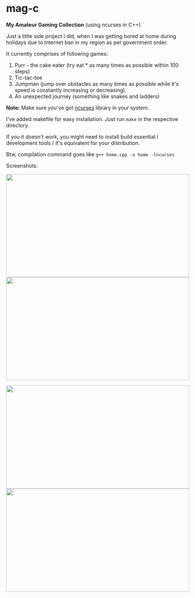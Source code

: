 # mag-c
**My Amateur Gaming Collection** (using ncurses in C++)

Just a little side project I did, when I was getting bored at home during holidays due to Internet ban in my region as per government order. 

It currently comprises of following games:
1. Purr - the cake eater (try eat * as many times as possible within 100 steps)
2. Tic-tac-toe
3. Jumpman (jump over obstacles as many times as possible while it's speed is constantly increasing or decreasing)
4. An unexpected journey (something like snakes and ladders)

**Note:** Make sure you've got [ncurses](https://invisible-island.net/ncurses/announce.html) library in your system.

I've added makefile for easy installation.
Just run 
```make```
in the respective directory.

If you it doesn't work, you might need to install build essential / development tools / it's equivalent for your distribution.

Btw, compilation command goes like
```g++ home.cpp -o home -lncurses```

Screenshots:
<p float="left">
  <img src="https://wolfian.github.io/mag-c/mag-c01.png" width="500" height="281"/>
  <img src="https://wolfian.github.io/mag-c/mag-c02.png" width="500" height="281"/>
</p>
<p float="left">
  <img src="https://wolfian.github.io/mag-c/mag-c03.png" width="500" height="281"/>
  <img src="https://wolfian.github.io/mag-c/mag-c04.png" width="500" height="281"/>
</p>
